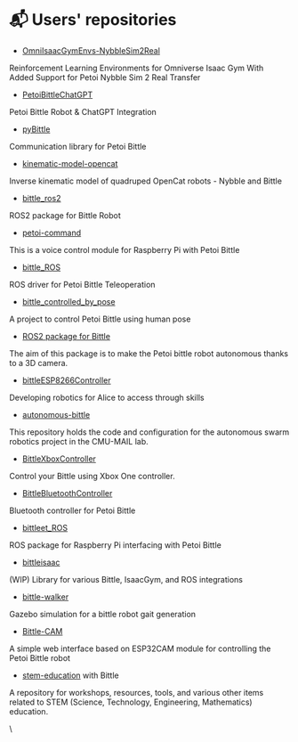 # 📬 Users' repositories

* [OmniIsaacGymEnvs-NybbleSim2Real](https://github.com/bruno-zahirovic/OmniIsaacGymEnvs-NybbleSim2Real)

Reinforcement Learning Environments for Omniverse Isaac Gym With Added Support for Petoi Nybble Sim 2 Real Transfer

* [PetoiBittleChatGPT](https://github.com/ocolakoglu/PetoiBittleChatGPT)

Petoi Bittle Robot & ChatGPT Integration

* [pyBittle](https://github.com/EnriqueMoran/pyBittle)

Communication library for Petoi Bittle

* [kinematic-model-opencat](https://github.com/ger01d/kinematic-model-opencat)

Inverse kinematic model of quadruped OpenCat robots - Nybble and Bittle

* [bittle\_ros2](https://github.com/gravesreid/bittle_ros2)

ROS2 package for Bittle Robot

* [petoi-command](https://github.com/pengyou200902/petoi-command)

This is a voice control module for Raspberry Pi with Petoi Bittle

* [bittle\_ROS](https://github.com/AIWintermuteAI/bittle_ROS)

ROS driver for Petoi Bittle Teleoperation

* [bittle\_controlled\_by\_pose](https://github.com/iwatake2222/bittle_controlled_by_pose)

A project to control Petoi Bittle using human pose

* [ROS2 package for Bittle](https://github.com/FinoBot/fino_ros2)

The aim of this package is to make the Petoi bittle robot autonomous thanks to a 3D camera.

* [bittleESP8266Controller](https://github.com/project-alice-assistant/bittleESP8266Controller)

Developing robotics for Alice to access through skills

* [autonomous-bittle](https://github.com/gravesreid/autonomous-bittle)

This repository holds the code and configuration for the autonomous swarm robotics project in the CMU-MAIL lab.

* [BittleXboxController](https://github.com/EnriqueMoran/BittleXboxController)

Control your Bittle using Xbox One controller.

* [BittleBluetoothController](https://github.com/EnriqueMoran/BittleBluetoothController)

Bluetooth controller for Petoi Bittle

* [bittleet\_ROS](https://github.com/leetnz/bittleet_ROS)

ROS package for Raspberry Pi interfacing with Petoi Bittle

* [bittleisaac](https://github.com/nic2703/bittleisaac)

(WIP) Library for various Bittle, IsaacGym, and ROS integrations

* [bittle-walker](https://github.com/cksenapathi/bittle-walker)

Gazebo simulation for a bittle robot gait generation

* [Bittle-CAM](https://github.com/idreamsi/Bittle-CAM)

A simple web interface based on ESP32CAM module for controlling the Petoi Bittle robot

* [stem-education](https://github.com/segunak/stem-education) with Bittle

A repository for workshops, resources, tools, and various other items related to STEM (Science, Technology, Engineering, Mathematics) education.

\


